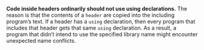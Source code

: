 **Code inside headers ordinarily should not use using declarations.**
The reason is that the contents of a `header` are copied into the including program’s
text. If a header has a `using` declaration, then every program that includes that
header gets that same `using` declaration. As a result, a program that didn’t intend to
use the specified library name might encounter unexpected name conflicts.